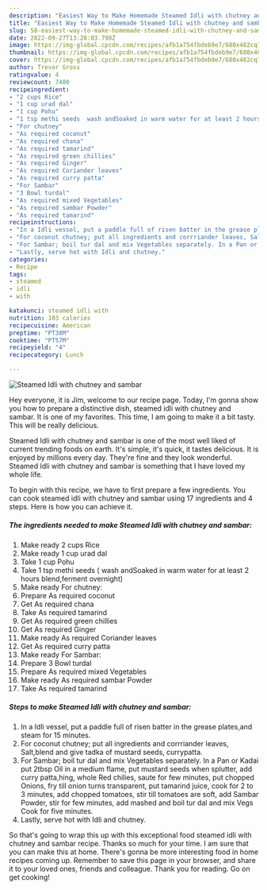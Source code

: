 ```yaml
---
description: "Easiest Way to Make Homemade Steamed Idli with chutney and sambar"
title: "Easiest Way to Make Homemade Steamed Idli with chutney and sambar"
slug: 58-easiest-way-to-make-homemade-steamed-idli-with-chutney-and-sambar
date: 2022-09-27T13:28:03.798Z
image: https://img-global.cpcdn.com/recipes/afb1a754fbdeb9e7/680x482cq70/steamed-idli-with-chutney-and-sambar-recipe-main-photo.jpg
thumbnail: https://img-global.cpcdn.com/recipes/afb1a754fbdeb9e7/680x482cq70/steamed-idli-with-chutney-and-sambar-recipe-main-photo.jpg
cover: https://img-global.cpcdn.com/recipes/afb1a754fbdeb9e7/680x482cq70/steamed-idli-with-chutney-and-sambar-recipe-main-photo.jpg
author: Trevor Gross
ratingvalue: 4
reviewcount: 7400
recipeingredient:
- "2 cups Rice"
- "1 cup urad dal"
- "1 cup Pohu"
- "1 tsp methi seeds  wash andSoaked in warm water for at least 2 hours blendferment overnight"
- "For chutney"
- "As required coconut"
- "As required chana"
- "As required tamarind"
- "As required green chillies"
- "As required Ginger"
- "As required Coriander leaves"
- "As required curry patta"
- "For Sambar"
- "3 Bowl turdal"
- "As required mixed Vegetables"
- "As required sambar Powder"
- "As required tamarind"
recipeinstructions:
- "In a Idli vessel, put a paddle full of risen batter in the grease plates,and steam for 15 minutes."
- "For coconut chutney; put all ingredients and corrriander leaves, Salt,blend and give tadka of mustard seeds, currypatta."
- "For Sambar; boil tur dal and mix Vegetables separately. In a Pan or Kadai put 2tbsp Oil in a medium flame, put mustard seeds when splutter, add curry patta,hing, whole Red chilies, saute for few minutes, put chopped Onions, fry till onion turns transparent, put tamarind juice, cook for 2 to 3 minutes, add chopped tomatoes, stir till tomatoes are soft, add Sambar Powder, stir for few minutes, add mashed and boil tur dal and mix Vegs Cook for five minutes."
- "Lastly, serve hot with Idli and chutney."
categories:
- Recipe
tags:
- steamed
- idli
- with

katakunci: steamed idli with 
nutrition: 103 calories
recipecuisine: American
preptime: "PT38M"
cooktime: "PT57M"
recipeyield: "4"
recipecategory: Lunch

---
```



![Steamed Idli with chutney and sambar](https://img-global.cpcdn.com/recipes/afb1a754fbdeb9e7/680x482cq70/steamed-idli-with-chutney-and-sambar-recipe-main-photo.jpg)

Hey everyone, it is Jim, welcome to our recipe page. Today, I'm gonna show you how to prepare a distinctive dish, steamed idli with chutney and sambar. It is one of my favorites. This time, I am going to make it a bit tasty. This will be really delicious.



Steamed Idli with chutney and sambar is one of the most well liked of current trending foods on earth. It's simple, it's quick, it tastes delicious. It is enjoyed by millions every day. They're fine and they look wonderful. Steamed Idli with chutney and sambar is something that I have loved my whole life.


To begin with this recipe, we have to first prepare a few ingredients. You can cook steamed idli with chutney and sambar using 17 ingredients and 4 steps. Here is how you can achieve it.

<!--inarticleads1-->

##### The ingredients needed to make Steamed Idli with chutney and sambar:

1. Make ready 2 cups Rice
1. Make ready 1 cup urad dal
1. Take 1 cup Pohu
1. Take 1 tsp methi seeds ( wash andSoaked in warm water for at least 2 hours blend,ferment overnight)
1. Make ready For chutney:
1. Prepare As required coconut
1. Get As required chana
1. Take As required tamarind
1. Get As required green chillies
1. Get As required Ginger
1. Make ready As required Coriander leaves
1. Get As required curry patta
1. Make ready For Sambar:
1. Prepare 3 Bowl turdal
1. Prepare As required mixed Vegetables
1. Make ready As required sambar Powder
1. Take As required tamarind




<!--inarticleads2-->

##### Steps to make Steamed Idli with chutney and sambar:

1. In a Idli vessel, put a paddle full of risen batter in the grease plates,and steam for 15 minutes.
1. For coconut chutney; put all ingredients and corrriander leaves, Salt,blend and give tadka of mustard seeds, currypatta.
1. For Sambar; boil tur dal and mix Vegetables separately. In a Pan or Kadai put 2tbsp Oil in a medium flame, put mustard seeds when splutter, add curry patta,hing, whole Red chilies, saute for few minutes, put chopped Onions, fry till onion turns transparent, put tamarind juice, cook for 2 to 3 minutes, add chopped tomatoes, stir till tomatoes are soft, add Sambar Powder, stir for few minutes, add mashed and boil tur dal and mix Vegs Cook for five minutes.
1. Lastly, serve hot with Idli and chutney.




So that's going to wrap this up with this exceptional food steamed idli with chutney and sambar recipe. Thanks so much for your time. I am sure that you can make this at home. There's gonna be more interesting food in home recipes coming up. Remember to save this page in your browser, and share it to your loved ones, friends and colleague. Thank you for reading. Go on get cooking!
